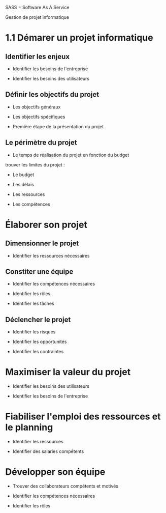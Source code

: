 SASS = Software As A Service

Gestion de projet informatique

# 1.1 Démarer un projet informatique

## Identifier les enjeux

- Identifier les besoins de l'entreprise

- Identifier les besoins des utilisateurs

## Définir les objectifs du projet

- Les objectifs généraux

- Les objectifs spécifiques

- Première étape de la présentation du projet

## Le périmètre du projet

- Le temps de réalisation du projet en fonction du budget

trouver les limites du projet :

- Le budget

- Les délais

- Les ressources

- Les compétences

# Élaborer son projet

## Dimensionner le projet

- Identifier les ressources nécessaires

## Constiter une équipe

- Identifier les compétences nécessaires

- Identifier les rôles

- Identifier les tâches

## Déclencher le projet

- Identifier les risques

- Identifier les opportunités

- Identifier les contraintes

# Maximiser la valeur du projet

- Identifier les besoins des utilisateurs

- Identifier les besoins de l'entreprise

# Fiabiliser l'emploi des ressources et le planning

- Identifier les ressources

- Identifier des salaries compétents

# Développer son équipe

- Trouver des collaborateurs compétents et motivés

- Identifier les compétences nécessaires

- Identifier les rôles